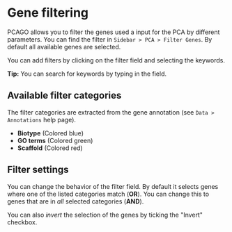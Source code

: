 # Gene filtering

PCAGO allows you to filter the genes used a input for the PCA by different parameters.
You can find the filter in `Sidebar > PCA > Filter Genes`. By default all
available genes are selected.

You can add filters by clicking on the filter field and selecting the keywords.

**Tip:** You can search for keywords by typing in the field.

## Available filter categories

The filter categories are extracted from the gene annotation (see `Data > Annotations` help page).

* **Biotype** (Colored blue)
* **GO terms** (Colored green)
* **Scaffold** (Colored red)

## Filter settings

You can change the behavior of the filter field. By default it selects genes where
one of the listed categories match (**OR**). You can change this to genes that
 are in *all* selected categories (**AND**).

You can also *invert* the selection of the genes by ticking the "Invert" checkbox.
